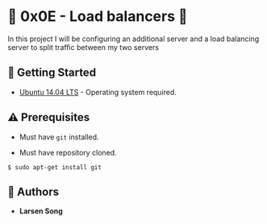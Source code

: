 # :shell: 0x0E - Load balancers :shell:


In this project I will be configuring an additional server and a load balancing server to split traffic between my two servers

## :running: Getting Started


* [Ubuntu 14.04 LTS](http://releases.ubuntu.com/14.04/) - Operating system required.

## :warning: Prerequisites


* Must have `git` installed.

* Must have repository cloned.

```
$ sudo apt-get install git
```

## :blue_book: Authors
* **Larsen Song**
